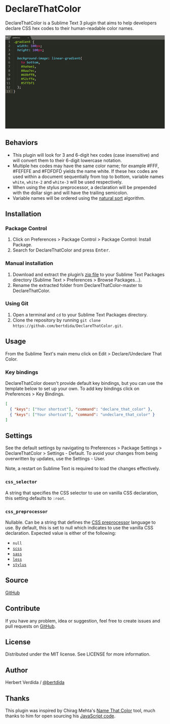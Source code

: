 # DeclareThatColor

DeclareThatColor is a Sublime Text 3 plugin that aims to help developers declare CSS hex codes to their human-readable color names.

![preview](img/preview.gif)

## Behaviors

- This plugin will look for 3 and 6-digit hex codes (case insensitive) and will convert them to their 6-digit lowercase notation.
- Multiple hex codes may have the same color name; for example #FFF, #FEFEFE and #FDFDFD yields the name white. If these hex codes are used within a document sequentially from top to bottom, variable names `white`, `white-2` and `white-3` will be used respectively.
- When using the stylus preprocessor, a declaration will be prepended with the dollar sign and will have the trailing semicolon.
- Variable names will be ordered using the [natural sort](https://en.wikipedia.org/wiki/Natural_sort_order) algorithm.

## Installation

### Package Control

1. Click on Preferences > Package Control > Package Control: Install Package.
2. Search for DeclareThatColor and press <kbd>Enter</kbd>.

### Manual installation

1. Download and extract the plugin’s [zip file](https://github.com/bertdida/DeclareThatColor/archive/master.zip) to your Sublime Text Packages directory (Sublime Text > Preferences > Browse Packages...).
2. Rename the extracted folder from DeclareThatColor-master to DeclareThatColor.

### Using Git

1. Open a terminal and `cd` to your Sublime Text Packages directory.
2. Clone the repository by running `git clone https://github.com/bertdida/DeclareThatColor.git`.

## Usage

From the Sublime Text's main menu click on Edit > Declare/Undeclare That Color.

### Key bindings

DeclareThatColor doesn't provide default key bindings, but you can use the template below to set up your own. To add key bindings click on Preferences > Key Bindings.

```json
[
  { "keys": ["Your shortcut"], "command": "declare_that_color" },
  { "keys": ["Your shortcut"], "command": "undeclare_that_color" }
]
```

## Settings

See the default settings by navigating to Preferences > Package Settings > DeclareThatColor > Settings - Default. To avoid your changes from being overwritten by updates, use the Settings - User.

Note, a restart on Sublime Text is required to load the changes effectively.

### `css_selector`

A string that specifies the CSS selector to use on vanilla CSS declaration, this setting defaults to `:root`.

### `css_preprocessor`

Nullable. Can be a string that defines the [CSS preprocessor](https://developer.mozilla.org/en-US/docs/Glossary/CSS_preprocessor) language to use. By default, this is set to null which indicates to use the vanilla CSS declaration. Expected value is either of the following:

- `null`
- [`scss`](https://sass-lang.com/)
- [`sass`](https://sass-lang.com/)
- [`less`](http://lesscss.org/)
- [`stylus`](http://stylus-lang.com/)

## Source

[GitHub](https://github.com/bertdida/DeclareThatColor)

## Contribute

If you have any problem, idea or suggestion, feel free to create issues and pull requests on [GitHub](https://github.com/bertdida/DeclareThatColor).

## License

Distributed under the MIT license. See LICENSE for more information.

## Author

Herbert Verdida / [@bertdida](https://twitter.com/bertdida)

## Thanks

This plugin was inspired by Chirag Mehta's [Name That Color](http://chir.ag/projects/name-that-color/) tool, much thanks to him for open sourcing his [JavaScript code](http://chir.ag/projects/ntc/ntc.js).
